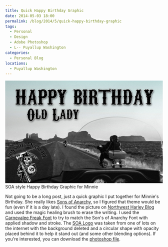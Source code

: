 ```yaml
---
title: Quick Happy Birthday Graphic
date: 2014-05-03 18:00
permalink: /blog/2014/5/quick-happy-birthday-graphic
tags:
  - Personal
  - Design
  - Adobe Photoshop
  - L-- Puyallup Washington
categories:
  - Personal Blog
locations: 
  - Puyallup Washington
---
```


![ SOA style Happy Birthday Graphic for Minnie ][1] SOA style Happy Birthday Graphic for Minnie 

   [1]: /assets/media/happy-birthday-old-lady-sons-anarchy-graphic.jpg

Not going to be a long post, just a quick graphic I put together for Minnie's Birthday. She really likes [Sons of Anarchy][2], so I figured that theme would be fun (even if it is a day late). I found the picture on [Northwest Harley Blog][3] and used the magic healing brush to erase the writing. I used the [Carnevalee Freak Font][4] to try to match the Son's of Anarchy Font with applied shadow and stroke. The [SOA Logo][5] was taken from one of lots on the internet with the background deleted and a circular shape with opacity placed behind it to help it stand out (and some other blending options). If you're interested, you can download the [photoshop file][6].

   [2]: http://www.fxnetworks.com/soa
   [3]: http://nwhog.wordpress.com/2013/03/27/harley-davidson-out-bmwing-bmw/
   [4]: http://www.dafont.com/carnevalee-freakshow.font?nb_ppp=50&text=SONS+OF+ANARCHY
   [5]: http://news.toyark.com/2013/12/12/mezco-produce-sons-anarchy-collectible-products-109665
   [6]: /assets/media/happy-birthday-old-lady-sons-anarchy-graphic.psd
